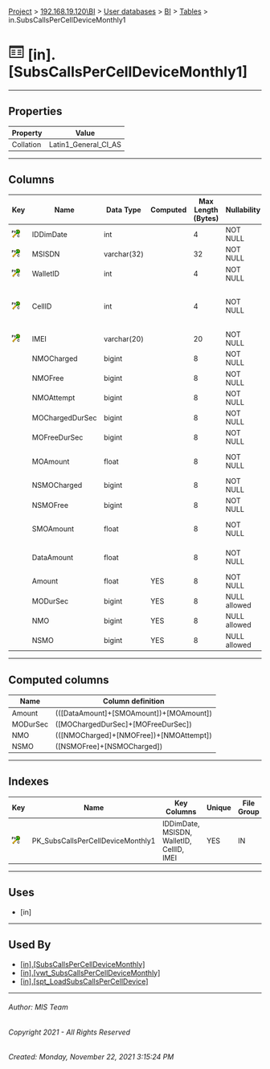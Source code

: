 #### 

[Project](../../../../index.md) > [192.168.19.120\\BI](../../../index.md) > [User databases](../../index.md) > [BI](../index.md) > [Tables](Tables.md) > in.SubsCallsPerCellDeviceMonthly1

# ![Tables](../../../../Images/Table32.png) [in].[SubsCallsPerCellDeviceMonthly1]

---

## <a name="#properties"></a>Properties

| Property | Value |
|---|---|
| Collation | Latin1_General_CI_AS |


---

## <a name="#columns"></a>Columns

| Key | Name | Data Type | Computed | Max Length (Bytes) | Nullability | Description |
|---|---|---|---|---|---|---|
| [![Cluster Primary Key PK_SubsCallsPerCellDeviceMonthly1: IDDimDate\MSISDN\WalletID\CellID\IMEI](../../../../Images/pkcluster.png)](#indexes) | IDDimDate | int |  | 4 | NOT NULL | _Date ID (see [fwk.DimDate](DimDate.md))_ |
| [![Cluster Primary Key PK_SubsCallsPerCellDeviceMonthly1: IDDimDate\MSISDN\WalletID\CellID\IMEI](../../../../Images/pkcluster.png)](#indexes) | MSISDN | varchar(32) |  | 32 | NOT NULL |  |
| [![Cluster Primary Key PK_SubsCallsPerCellDeviceMonthly1: IDDimDate\MSISDN\WalletID\CellID\IMEI](../../../../Images/pkcluster.png)](#indexes) | WalletID | int |  | 4 | NOT NULL | _Wallet ID (see [in.WalletTypes](WalletTypes.md))_ |
| [![Cluster Primary Key PK_SubsCallsPerCellDeviceMonthly1: IDDimDate\MSISDN\WalletID\CellID\IMEI](../../../../Images/pkcluster.png)](#indexes) | CellID | int |  | 4 | NOT NULL | _Phone IMEI (imported from msc from aproximated time of CDR)_ |
| [![Cluster Primary Key PK_SubsCallsPerCellDeviceMonthly1: IDDimDate\MSISDN\WalletID\CellID\IMEI](../../../../Images/pkcluster.png)](#indexes) | IMEI | varchar(20) |  | 20 | NOT NULL |  |
|  | NMOCharged | bigint |  | 8 | NOT NULL | _Number of MO charged calls_ |
|  | NMOFree | bigint |  | 8 | NOT NULL | _Number of MO free calls_ |
|  | NMOAttempt | bigint |  | 8 | NOT NULL | _Number of MO attempts calls_ |
|  | MOChargedDurSec | bigint |  | 8 | NOT NULL | _Duration of charged calls_ |
|  | MOFreeDurSec | bigint |  | 8 | NOT NULL | _Duration of free calls_ |
|  | MOAmount | float |  | 8 | NOT NULL | _Amount charged on MO calls_ |
|  | NSMOCharged | bigint |  | 8 | NOT NULL | _Number of MO charged sms_ |
|  | NSMOFree | bigint |  | 8 | NOT NULL | _Number of MO free sms_ |
|  | SMOAmount | float |  | 8 | NOT NULL | _Amount charged on MO sms_ |
|  | DataAmount | float |  | 8 | NOT NULL | _Amount charged on data_ |
|  | Amount | float | YES | 8 | NOT NULL |  |
|  | MODurSec | bigint | YES | 8 | NULL allowed | _Duration of MO calls_ |
|  | NMO | bigint | YES | 8 | NULL allowed |  |
|  | NSMO | bigint | YES | 8 | NULL allowed |  |


---

## <a name="#computedcolumns"></a>Computed columns

| Name | Column definition |
|---|---|
| Amount | (([DataAmount]+[SMOAmount])+[MOAmount]) |
| MODurSec | ([MOChargedDurSec]+[MOFreeDurSec]) |
| NMO | (([NMOCharged]+[NMOFree])+[NMOAttempt]) |
| NSMO | ([NSMOFree]+[NSMOCharged]) |


---

## <a name="#indexes"></a>Indexes

| Key | Name | Key Columns | Unique | File Group |
|---|---|---|---|---|
| [![Cluster Primary Key PK_SubsCallsPerCellDeviceMonthly1: IDDimDate\MSISDN\WalletID\CellID\IMEI](../../../../Images/pkcluster.png)](#indexes) | PK_SubsCallsPerCellDeviceMonthly1 | IDDimDate, MSISDN, WalletID, CellID, IMEI | YES | IN |


---

## <a name="#uses"></a>Uses

* [in]


---

## <a name="#usedby"></a>Used By

* [[in].[SubsCallsPerCellDeviceMonthly]](../Views/SubsCallsPerCellDeviceMonthly.md)
* [[in].[vwt_SubsCallsPerCellDeviceMonthly]](../Views/vwt_SubsCallsPerCellDeviceMonthly.md)
* [[in].[spt_LoadSubsCallsPerCellDevice]](../Programmability/Stored_Procedures/spt_LoadSubsCallsPerCellDevice.md)


---

###### Author:  MIS Team

###### Copyright 2021 - All Rights Reserved

###### Created: Monday, November 22, 2021 3:15:24 PM

